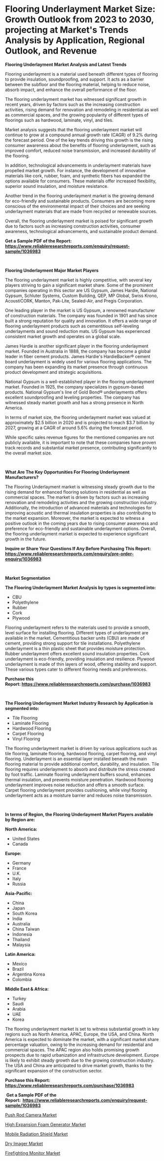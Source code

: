 <p><h1>Flooring Underlayment Market Size: Growth Outlook from 2023 to 2030, projecting at Market's Trends Analysis by Application, Regional Outlook, and Revenue</h1></p><p><strong>Flooring Underlayment Market Analysis and Latest Trends</strong></p>
<p><p>Flooring underlayment is a material used beneath different types of flooring to provide insulation, soundproofing, and support. It acts as a barrier between the subfloor and the flooring material, helping to reduce noise, absorb impact, and enhance the overall performance of the floor.</p><p>The flooring underlayment market has witnessed significant growth in recent years, driven by factors such as the increasing construction activities, rising demand for renovation and remodeling in residential as well as commercial spaces, and the growing popularity of different types of floorings such as hardwood, laminate, vinyl, and tiles.</p><p>Market analysis suggests that the flooring underlayment market will continue to grow at a compound annual growth rate (CAGR) of 9.2% during the forecast period. One of the key trends driving this growth is the rising consumer awareness about the benefits of flooring underlayment, such as improved comfort, reduced noise transmission, and increased durability of the flooring.</p><p>In addition, technological advancements in underlayment materials have propelled market growth. For instance, the development of innovative materials like cork, rubber, foam, and synthetic fibers has expanded the options available for consumers. These materials offer increased flexibility, superior sound insulation, and moisture resistance.</p><p>Another trend in the flooring underlayment market is the growing demand for eco-friendly and sustainable products. Consumers are becoming more conscious of the environmental impact of their choices and are seeking underlayment materials that are made from recycled or renewable sources.</p><p>Overall, the flooring underlayment market is poised for significant growth due to factors such as increasing construction activities, consumer awareness, technological advancements, and sustainable product demand.</p></p>
<p><strong>Get a Sample PDF of the Report:&nbsp; <a href="https://www.reliableresearchreports.com/enquiry/request-sample/1036983">https://www.reliableresearchreports.com/enquiry/request-sample/1036983</a></strong></p>
<p>&nbsp;</p>
<p><strong>Flooring Underlayment Major Market Players</strong></p>
<p><p>The flooring underlayment market is highly competitive, with several key players striving to gain a significant market share. Some of the prominent companies operating in this sector are US Gypsum, James Hardie, National Gypsum, Schluter Systems, Custom Building, QEP, MP Global, Swiss Krono, AcoustiCORK, Manton, Pak-Lite, Sealed-Air, and Pregis Corporation.</p><p>One leading player in the market is US Gypsum, a renowned manufacturer of construction materials. The company was founded in 1901 and has since built a strong reputation for quality and innovation. It offers a wide range of flooring underlayment products such as cementitious self-leveling underlayments and sound reduction mats. US Gypsum has experienced consistent market growth and operates on a global scale.</p><p>James Hardie is another significant player in the flooring underlayment market. Founded in Australia in 1888, the company has become a global leader in fiber cement products. James Hardie's HardieBacker® cement board underlayment is widely used for various flooring applications. The company has been expanding its market presence through continuous product development and strategic acquisitions.</p><p>National Gypsum is a well-established player in the flooring underlayment market. Founded in 1925, the company specializes in gypsum-based products. National Gypsum's line of Gold Bond® underlayments offers excellent soundproofing and leveling properties. The company has witnessed steady market growth and has a strong presence in North America.</p><p>In terms of market size, the flooring underlayment market was valued at approximately $2.5 billion in 2020 and is projected to reach $3.7 billion by 2027, growing at a CAGR of around 5.6% during the forecast period.</p><p>While specific sales revenue figures for the mentioned companies are not publicly available, it is important to note that these companies have proven track records and substantial market presence, contributing significantly to the overall market size.</p></p>
<p>&nbsp;</p>
<p><strong>What Are The Key Opportunities For Flooring Underlayment Manufacturers?</strong></p>
<p><p>The Flooring Underlayment market is witnessing steady growth due to the rising demand for enhanced flooring solutions in residential as well as commercial spaces. The market is driven by factors such as increasing renovation and remodeling activities and the growing construction industry. Additionally, the introduction of advanced materials and technologies for improving acoustic and thermal insulation properties is also contributing to the market expansion. Moreover, the market is expected to witness a positive outlook in the coming years due to rising consumer awareness and preference for eco-friendly and sustainable underlayment options. Overall, the flooring underlayment market is expected to experience significant growth in the future.</p></p>
<p><strong>Inquire or Share Your Questions If Any Before Purchasing This Report: <a href="https://www.reliableresearchreports.com/enquiry/pre-order-enquiry/1036983">https://www.reliableresearchreports.com/enquiry/pre-order-enquiry/1036983</a></strong></p>
<p>&nbsp;</p>
<p><strong>Market Segmentation</strong></p>
<p><strong>The Flooring Underlayment Market Analysis by types is segmented into:</strong></p>
<p><ul><li>CBU</li><li>Polyethylene</li><li>Rubber</li><li>Cork</li><li>Plywood</li></ul></p>
<p><p>Flooring underlayment refers to the materials used to provide a smooth, level surface for installing flooring. Different types of underlayment are available in the market. Cementitious backer units (CBU) are made of cement, providing strong support for tile installations. Polyethylene underlayment is a thin plastic sheet that provides moisture protection. Rubber underlayment offers excellent sound insulation properties. Cork underlayment is eco-friendly, providing insulation and resilience. Plywood underlayment is made of thin layers of wood, offering stability and support. These various types cater to different flooring needs and preferences.</p></p>
<p><strong>Purchase this Report:&nbsp;<a href="https://www.reliableresearchreports.com/purchase/1036983">https://www.reliableresearchreports.com/purchase/1036983</a></strong></p>
<p>&nbsp;</p>
<p><strong>The Flooring Underlayment Market Industry Research by Application is segmented into:</strong></p>
<p><ul><li>Tile Flooring</li><li>Laminate Flooring</li><li>Hardwood Flooring</li><li>Carpet Flooring</li><li>Vinyl Flooring</li></ul></p>
<p><p>The flooring underlayment market is driven by various applications such as tile flooring, laminate flooring, hardwood flooring, carpet flooring, and vinyl flooring. Underlayment is an essential layer installed beneath the main flooring material to provide additional comfort, durability, and insulation. Tile flooring requires underlayment to absorb and distribute the stress created by foot traffic. Laminate flooring underlayment buffers sound, enhances thermal insulation, and prevents moisture penetration. Hardwood flooring underlayment improves noise reduction and offers a smooth surface. Carpet flooring underlayment provides cushioning, while vinyl flooring underlayment acts as a moisture barrier and reduces noise transmission.</p></p>
<p>&nbsp;</p>
<p><strong>In terms of Region, the Flooring Underlayment Market Players available by Region are:</strong></p>
<p>
    <p> <strong> North America: </strong>
        <ul>
            <li>United States</li>
            <li>Canada</li>
        </ul>
        </p> 
    <p> <strong> Europe: </strong>
        <ul>
            <li>Germany</li>
            <li>France</li>
            <li>U.K.</li>
            <li>Italy</li>
            <li>Russia</li>
        </ul>
        </p> 
    <p> <strong> Asia-Pacific: </strong>
        <ul>
            <li>China</li>
            <li>Japan</li>
            <li>South Korea</li>
            <li>India</li>
            <li>Australia</li>
            <li>China Taiwan</li>
            <li>Indonesia</li>
            <li>Thailand</li>
            <li>Malaysia</li>
        </ul>
        </p> 
    <p> <strong> Latin America: </strong>
        <ul>
            <li>Mexico</li>
            <li>Brazil</li>
            <li>Argentina Korea</li>
            <li>Colombia</li>
        </ul>
        </p> 
    <p> <strong> Middle East & Africa: </strong>
        <ul>
            <li>Turkey</li>
            <li>Saudi</li>
            <li>Arabia</li>
            <li>UAE</li>
            <li>Korea</li>
        </ul>
    </p>
    </p>
<p><p>The flooring underlayment market is set to witness substantial growth in key regions such as North America, APAC, Europe, the USA, and China. North America is expected to dominate the market, with a significant market share percentage valuation, owing to the increasing demand for residential and commercial spaces. The APAC region also holds promising growth prospects due to rapid urbanization and infrastructure development. Europe is likely to exhibit steady growth due to the growing construction industry. The USA and China are anticipated to drive market growth, thanks to the significant expansion of the construction sector.</p></p>
<p><strong>Purchase this Report: <a href="https://www.reliableresearchreports.com/purchase/1036983">https://www.reliableresearchreports.com/purchase/1036983</a></strong></p>
<p>&nbsp;<strong>Get a Sample PDF of the Report:&nbsp;&nbsp;<a href="https://www.reliableresearchreports.com/enquiry/request-sample/1036983">https://www.reliableresearchreports.com/enquiry/request-sample/1036983</a></strong></p>
<p><strong></strong></p>
<p><p><a href="https://medium.com/@sarahcornish2022/push-rod-camera-market-analysis-its-cagr-market-segmentation-and-global-industry-overview-21aa3a61167f">Push Rod Camera Market</a></p><p><a href="https://medium.com/@donnakelly19891/high-expansion-foam-generator-market-analysis-its-cagr-market-segmentation-and-global-industry-10f99760437f">High Expansion Foam Generator Market</a></p><p><a href="https://medium.com/@rebeccabower1903/mobile-radiation-shield-market-size-reveals-the-best-marketing-channels-in-global-industry-3a0643a36c35">Mobile Radiation Shield Market</a></p><p><a href="https://medium.com/@mariablack1944/dry-imager-market-trends-forecast-and-competitive-analysis-to-2030-addd7503305b">Dry Imager Market</a></p><p><a href="https://medium.com/@carolhunter1939/firefighting-monitor-market-furnishes-information-on-market-share-market-trends-and-market-growth-13ebad2c0289">Firefighting Monitor Market</a></p></p>
